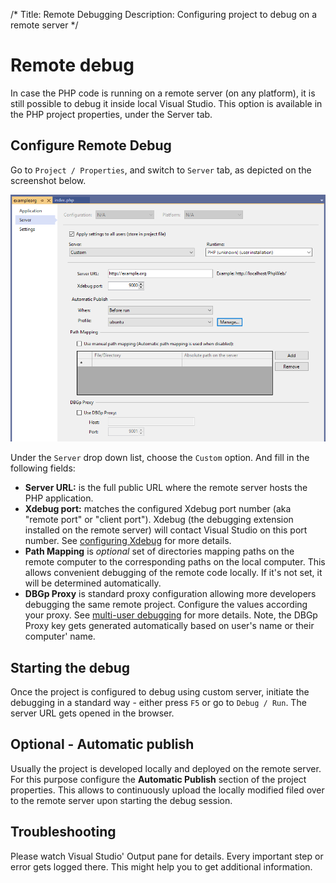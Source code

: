 /*
Title: Remote Debugging
Description: Configuring project to debug on a remote server
*/

# Remote debug

In case the PHP code is running on a remote server (on any platform), it is still possible to debug it inside local Visual Studio. This option is available in the PHP project properties, under the Server tab.

## Configure Remote Debug

Go to `Project / Properties`, and switch to `Server` tab, as depicted on the screenshot below.

![PHP project properties](imgs/properties-server.png)

Under the `Server` drop down list, choose the `Custom` option. And fill in the following fields:

- **Server URL:** is the full public URL where the remote server hosts the PHP application.
- **Xdebug port:** matches the configured Xdebug port number (aka "remote port" or "client port"). Xdebug (the debugging extension installed on the remote server) will contact Visual Studio on this port number. See [configuring Xdebug](configuring-xdebug) for more details.
- **Path Mapping** is _optional_ set of directories mapping paths on the remote computer to the corresponding paths on the local computer. This allows convenient debugging of the remote code locally. If it's not set, it will be determined automatically.
- **DBGp Proxy** is standard proxy configuration allowing more developers debugging the same remote project. Configure the values according your proxy. See [multi-user debugging](multi-user) for more details. Note, the DBGp Proxy key gets generated automatically based on user's name or their computer' name.

## Starting the debug

Once the project is configured to debug using custom server, initiate the debugging in a standard way - either press `F5` or go to `Debug / Run`. The server URL gets opened in the browser.

## Optional - Automatic publish

Usually the project is developed locally and deployed on the remote server. For this purpose configure the **Automatic Publish** section of the project properties. This allows to continuously upload the locally modified filed over to the remote server upon starting the debug session.

## Troubleshooting

Please watch Visual Studio' Output pane for details. Every important step or error gets logged there. This might help you to get additional information.
